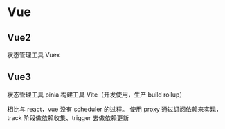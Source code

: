# Vue

## Vue2

状态管理工具 Vuex

## Vue3

状态管理工具 pinia
构建工具 Vite（开发使用，生产 build rollup）

相比与 react，vue 没有 scheduler 的过程。
使用 proxy 通过订阅依赖来实现，track 阶段做依赖收集、trigger 去做依赖更新
